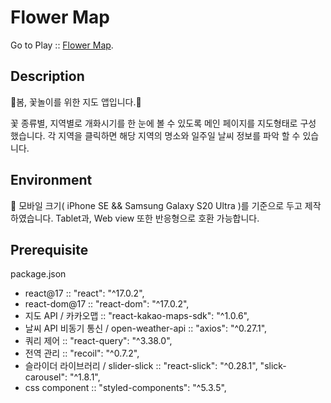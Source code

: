 # Flower Map

Go to Play :: [Flower Map](https://taeminchoe.github.io/Flower-map/).



## Description

🌸봄, 꽃놀이를 위한 지도 앱입니다.🌸

꽃 종류별, 지역별로 개화시기를 한 눈에 볼 수 있도록 메인 페이지를 지도형태로 구성 했습니다.
각 지역을 클릭하면 해당 지역의 명소와 일주일 날씨 정보를 파악 할 수 있습니다.



## Environment

📱 모바일 크기( iPhone SE && Samsung Galaxy S20 Ultra )를 기준으로 두고 제작하였습니다. Tablet과, Web view 또한 반응형으로 호환 가능합니다.



## Prerequisite

package.json
* react@17 :: "react": "^17.0.2",
* react-dom@17 :: "react-dom": "^17.0.2",
* 지도 API / 카카오맵 :: "react-kakao-maps-sdk": "^1.0.6",
* 날씨 API 비동기 통신 / open-weather-api :: "axios": "^0.27.1",
* 쿼리 제어 :: "react-query": "^3.38.0",
* 전역 관리 :: "recoil": "^0.7.2",
* 슬라이더 라이브러리 / slider-slick :: "react-slick": "^0.28.1", "slick-carousel": "^1.8.1",
* css component :: "styled-components": "^5.3.5",
